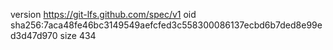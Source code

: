 version https://git-lfs.github.com/spec/v1
oid sha256:7aca48fe46bc3149549aefcfed3c558300086137ecbd6b7ded8e99ed3d47d970
size 434
